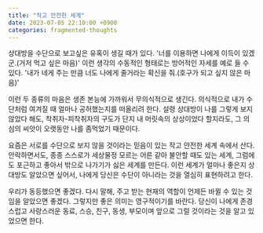 ```yaml
---
title: "작고 안전한 세계"
date: 2023-07-05 22:10:00 +0900
categories: fragmented-thoughts
---
```


상대방을 수단으로 보고싶은 유혹이 생길 때가 있다. '너를 이용하면 나에게 이득이 있겠군.(거저 먹고 싶은 마음)' 이런 생각의 수동적인 형태로는 방어적인 자세를 예로 들 수 있다. '내가 네게 주는 만큼 너도 나에게 줄거라는 확신을 줘.(호구가 되고 싶지 않은 마음)'

이런 두 종류의 마음은 생존 본능에 가까워서 무의식적으로 생긴다. 의식적으로 내가 수단처럼 여겨질 때 얼마나 공허했는지를 떠올리려 한다. 설령 상대방이 나를 그렇게 보지 않았다 해도, 착취자-피착취자의 구도가 단지 내 머릿속의 상상이었다 할지라도, 그 의심의 씨앗이 오랫동안 나를 좀먹었기 때문이다.

요즘은 서로를 수단으로 보지 않을 것이라는 믿음이 있는 작고 안전한 세계 속에서 산다. 안락하면서도, 종종 스스로가 세상물정 모르는 어른 같아 불안할 때도 있는 세계, 그럼에도 포근하고 좋아서 밖으로 나가기가 싫은 세계를 만든다. 이런 세계가 얼마나 좋은지 상대방도 알았으면 싶어서, 나에게 당신은 수단이 아니라는 것을 열심히 표현하려고 한다.

우리가 동등했으면 좋겠다. 다시 말해, 주고 받는 현재의 역할이 언제든 바뀔 수 있는 것임을 알았으면 좋겠다. 그렇지만 좋은 의미는 영구적이기를 바란다. 당신이 나에게 존경스럽고 사랑스러운 동료, 스승, 친구, 동생, 부모이며 앞으로 그럴 것이라는 것을 알고 있었으면 한다. 
